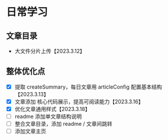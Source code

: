 # 日常学习

## 文章目录
- 大文件分片上传【2023.3.12】



## 整体优化点
- [x] 提取 createSummary，每日文章用 articleConfig 配置基本结构 【2023.3.13】
- [x] 文章添加 核心代码展示，提高可阅读能力【2023.3.16】
- [x] 优化文章通用样式【2023.3.18】
- [ ] readme 添加单文章结构说明
- [ ] 整合文章目录，添加 readme / 文章间跳转
- [ ] 添加文章主页
